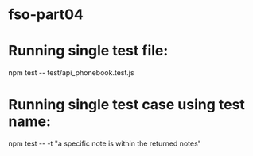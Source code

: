 # fso-part04


# Running single test file:

npm test -- test/api_phonebook.test.js

# Running single test case using test name:
npm test -- -t "a specific note is within the returned notes"
